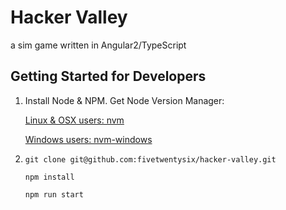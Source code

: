 # Hacker Valley

a sim game written in Angular2/TypeScript 

## Getting Started for Developers

1. Install Node & NPM. Get Node Version Manager:

   [Linux & OSX users: nvm](https://github.com/creationix/nvm)
   
   [Windows users: nvm-windows](https://github.com/coreybutler/nvm-windows)
   
2. `git clone git@github.com:fivetwentysix/hacker-valley.git`

   `npm install`
   
   `npm run start`
